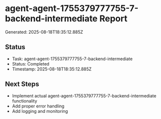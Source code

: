 # agent-agent-1755379777755-7-backend-intermediate Report

Generated: 2025-08-18T18:35:12.885Z

## Status
- Task: agent-agent-1755379777755-7-backend-intermediate
- Status: Completed
- Timestamp: 2025-08-18T18:35:12.885Z

## Next Steps
- Implement actual agent-agent-1755379777755-7-backend-intermediate functionality
- Add proper error handling
- Add logging and monitoring
